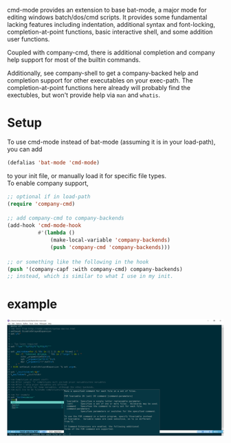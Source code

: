 cmd-mode provides an extension to base bat-mode, a major mode for
editing windows batch/dos/cmd scripts.  It provides some fundamental
lacking features including indentation, additional syntax and
font-locking, completion-at-point functions, basic interactive shell, 
and some addition user functions.

Coupled with company-cmd, there is additional completion and 
company help support for most of the builtin commands.

Additionally, see company-shell to get a company-backed help and
completion support for other executables on your exec-path.  The
completion-at-point functions here already will probably find the
exectubles, but won't provide help via `man` and `whatis`.

# Setup

To use cmd-mode instead of bat-mode (assuming it is in your
load-path), you can add 

```lisp
(defalias 'bat-mode 'cmd-mode)
```

to your init file, or manually load it for specific file types.  
To enable company support,

```lisp
;; optional if in load-path
(require 'company-cmd)

;; add company-cmd to company-backends
(add-hook 'cmd-mode-hook
          #'(lambda ()
              (make-local-variable 'company-backends)
              (push 'company-cmd 'company-backends)))

;; or something like the following in the hook
(push '(company-capf :with company-cmd) company-backends)
;; instead, which is similar to what I use in my init.
```

# example
![example](/test-cmd.png)
